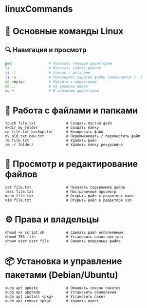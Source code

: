 # linuxCommands

# 📁 Основные команды Linux

## 🔍 Навигация и просмотр

```bash
pwd                 # Показать текущую директорию
ls                  # Показать список файлов
ls -l               # Список с деталями
ls -a               # Показывает скрытые файлы (начинаются с .)
cd <путь>           # Перейти в директорию
cd ..               # На уровень вверх
cd ~                # В домашнюю директорию
```


# 📁 Работа с файлами и папками

```
touch file.txt              # Создать пустой файл
mkdir my_folder             # Создать папку
cp file.txt backup.txt      # Копировать файл
mv old.txt new.txt          # Переименовать / переместить файл
rm file.txt                 # Удалить файл
rm -r folder/               # Удалить папку рекурсивно
```


# 📝 Просмотр и редактирование файлов

```
cat file.txt                # Показать содержимое файла
less file.txt               # Постраничный просмотр
nano file.txt               # Открыть файл в редакторе nano
vim file.txt                # Открыть файл в редакторе vim
```


# ⚙️ Права и владельцы

```
chmod +x script.sh          # Сделать файл исполняемым
chmod 755 file              # Установить права доступа
chown user:user file        # Сменить владельца файла
```


# 📦 Установка и управление пакетами (Debian/Ubuntu)

```
sudo apt update             # Обновить список пакетов
sudo apt upgrade            # Установить обновления
sudo apt install <pkg>      # Установить пакет
sudo apt remove <pkg>       # Удалить пакет
```
